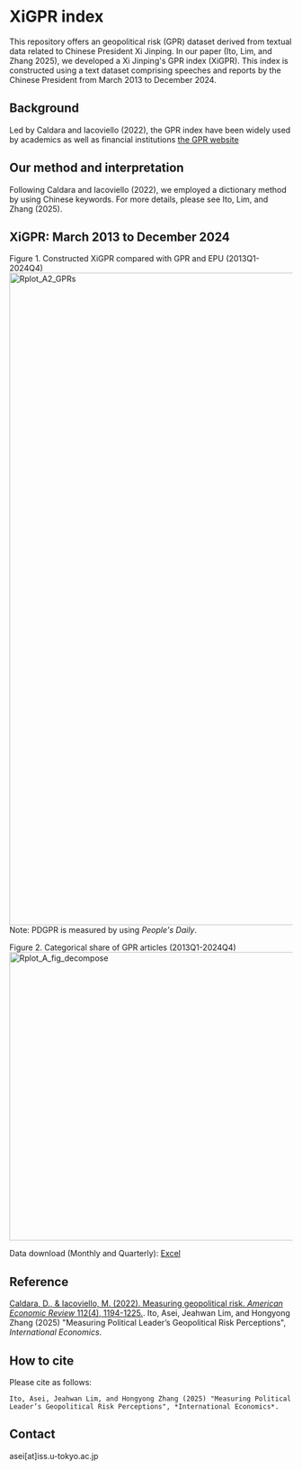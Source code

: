 # XiGPR index
This repository offers an geopolitical risk (GPR) dataset derived from textual data related to Chinese President Xi Jinping. In our paper (Ito, Lim, and Zhang 2025), we developed a Xi Jinping's GPR index (XiGPR). This index is constructed using a text dataset comprising speeches and reports by the Chinese President from March 2013 to December 2024.

## Background
 Led by Caldara and Iacoviello (2022), the GPR index have been widely used by academics as well as financial institutions [the GPR website](https://www.matteoiacoviello.com/gpr.htm) 
 
 
## Our method and interpretation
Following Caldara and Iacoviello (2022), we employed a dictionary method by using Chinese keywords. For more details, please see Ito, Lim, and Zhang (2025).

## XiGPR: March 2013 to December 2024
Figure 1. Constructed XiGPR compared with GPR and EPU (2013Q1-2024Q4)
<img width="2733" height="1158" alt="Rplot_A2_GPRs" src="https://github.com/user-attachments/assets/8b5381ea-f3b0-4dff-8379-7d727cbc575b" />
Note: PDGPR is measured by using *People's Daily*.

Figure 2. Categorical share of GPR articles (2013Q1-2024Q4)
<img width="852" height="512" alt="Rplot_A_fig_decompose" src="https://github.com/user-attachments/assets/6fcc8149-f5de-49b0-85d1-642d4dcdcaed" />

Data download (Monthly and Quarterly): [Excel](https://github.com/ASEIITO/xiepu/raw/main/XiEPU_until_Dec_2021.xlsx)

## Reference  
[Caldara, D., & Iacoviello, M. (2022). Measuring geopolitical risk. *American Economic Review* 112(4), 1194-1225.](https://doi.org/10.1257/aer.20191823).
Ito, Asei, Jeahwan Lim, and Hongyong Zhang (2025) "Measuring Political Leader’s Geopolitical Risk Perceptions", *International Economics*.    

## How to cite
Please cite as follows:

```
Ito, Asei, Jeahwan Lim, and Hongyong Zhang (2025) "Measuring Political Leader’s Geopolitical Risk Perceptions", *International Economics*.
```

## Contact
asei[at]iss.u-tokyo.ac.jp
